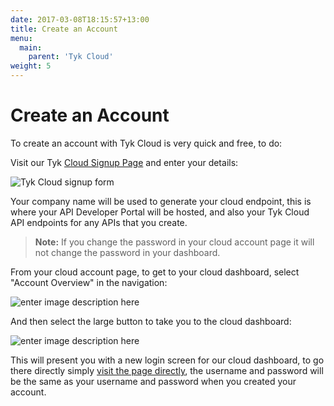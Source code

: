 ```yaml
---
date: 2017-03-08T18:15:57+13:00
title: Create an Account
menu:
  main:
    parent: 'Tyk Cloud'
weight: 5
---
```


# Create an Account

To create an account with Tyk Cloud is very quick and free, to do:

Visit our Tyk [Cloud Signup Page][1] and enter your details:

![Tyk Cloud signup form][2]

Your company name will be used to generate your cloud endpoint, this is where your API Developer Portal will be hosted, and also your Tyk Cloud API endpoints for any APIs that you create.

> **Note:** If you change the password in your cloud account page it will not change the password in your dashboard.

From your cloud account page, to get to your cloud dashboard, select "Account Overview" in the navigation:

![enter image description here][3]

And then select the large button to take you to the cloud dashboard:

![enter image description here][4]

This will present you with a new login screen for our cloud dashboard, to go there directly simply [visit the page directly][5], the username and password will be the same as your username and password when you created your account.

 
 [1]: https://cloud.tyk.io
 [2]: https://tyk.io/wp-content/uploads/2016/07/CloudSignup.png
 [3]: https://tyk.io/wp-content/uploads/2016/07/CloudNav.png
 [4]: https://tyk.io/wp-content/uploads/2016/07/DashLoginButton.png
 [5]: https://admin.cloud.tyk.io
